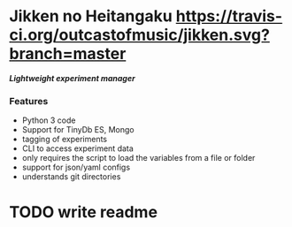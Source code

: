 # Jikken no Heitangaku  https://travis-ci.org/outcastofmusic/jikken.svg?branch=master
___Lightweight experiment manager___

### Features
- Python 3 code 
- Support for TinyDb  ES, Mongo
- tagging of experiments
- CLI to access experiment data
- only requires the script to load the variables from a file or folder
- support for json/yaml configs
- understands git directories


# TODO write readme
